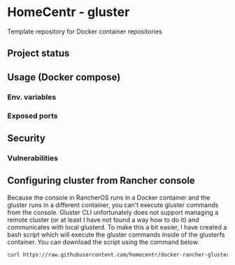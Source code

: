 # HomeCentr - gluster
Template repository for Docker container repositories

## Project status

## Usage (Docker compose)

### Env. variables
### Exposed ports

## Security

### Vulnerabilities

## Configuring cluster from Rancher console
Because the console in RancherOS runs in a Docker container and the gluster runs in a different container, you can't execute gluster commands from the console. Gluster CLI unfortunately does not support managing a remote cluster (or at least I have not found a way how to do it) and communicates with local glusterd. To make this a bit easier, I have created a bash script which will execute the gluster commands inside of the glusterfs container. You can download the script using the command below.

```bash
curl https://raw.githubusercontent.com/homecentr/docker-rancher-gluster/master/gluster.sh --output /usr/sbin/gluster
```